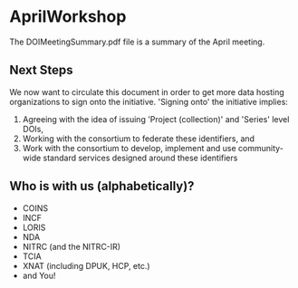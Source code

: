 # AprilWorkshop
The DOIMeetingSummary.pdf file is a summary of the April meeting.
## Next Steps
We now want to circulate this document in order to get more data hosting organizations to sign onto the initiative. 
'Signing onto' the initiative implies: 
1) Agreeing with the idea of issuing 'Project (collection)' and 'Series' level DOIs,
2) Working with the consortium to federate these identifiers, and
3) Work with the consortium to develop, implement and use community-wide standard services designed around these identifiers

## Who is with us (alphabetically)?
- COINS
- INCF
- LORIS
- NDA
- NITRC (and the NITRC-IR)
- TCIA
- XNAT (including DPUK, HCP, etc.)
- and You!
